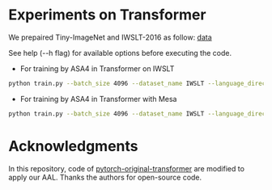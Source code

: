 # Experiments on Transformer

We prepaired Tiny-ImageNet and IWSLT-2016 as follow: [data](https://drive.google.com/drive/folders/1gogdZW1AUolzVuYBm86r0cIiKo8m32aL?usp=sharing)

See help (--h flag) for available options before executing the code.

+ For training by ASA4 in Transformer on IWSLT
```bash
python train.py --batch_size 4096 --dataset_name IWSLT --language_direction G2E --learning_rule asa4 --device 0
```

+ For training by ASA4 in Transformer with Mesa
```bash
python train.py --batch_size 4096 --dataset_name IWSLT --language_direction G2E --learning_rule asa4 --mesa --mesa_policy PATH --device 0
```

# Acknowledgments

 In this repository, code of [pytorch-original-transformer](https://github.com/gordicaleksa/pytorch-original-transformer) are modified to apply our AAL. Thanks the authors for open-source code.
